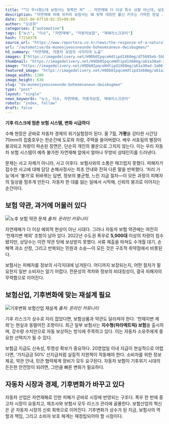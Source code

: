 ```yaml
---
title: "“다 무너졌는데 보험사는 뒷북만 쳐” .. 자연재해 더 이상 특수 상황 아닌데, 보험사 변화 필요한 때"
description: "자연재해 피해 뒤처리 보험사는 왜 뒷북 대응만 불신 키우는 기막힌 현실 ..."
date: 2025-08-07T10:02:55+09:00
author: "오승희"
categories: ["automotive"]
tags: ["뉴스", "이슈", "자연재해", "자동차보험", "재해리스크관리"]
hash: f7218376
source_url: "https://www.reportera.co.kr/news/the-response-of-a-natural-disaster-insurer/"
url: "/automotive/da-muneojyeossneunde-boheomsaneun-dwisbugman/"
h5_summary: "자연재해, 자동차 보험의 사각지대 노출"
images: ["https://imagedelivery.net/H9Db0IpqceHdtipd1X60mg/d75695eb-5bb1-47d5-b7db-5405089c2000/public", "https://imagedelivery.net/H9Db0IpqceHdtipd1X60mg/a61a30ad-3a06-4975-0b65-f381267a4300/public", "https://imagedelivery.net/H9Db0IpqceHdtipd1X60mg/b89b010a-5440-4e30-9eed-c10dd5d25900/public"]
thumbnail: "https://imagedelivery.net/H9Db0IpqceHdtipd1X60mg/a61a30ad-3a06-4975-0b65-f381267a4300/public"
image: "https://imagedelivery.net/H9Db0IpqceHdtipd1X60mg/a61a30ad-3a06-4975-0b65-f381267a4300/public"
featured_image: "https://imagedelivery.net/H9Db0IpqceHdtipd1X60mg/a61a30ad-3a06-4975-0b65-f381267a4300/public"
image_width: 1200
image_height: 630
slug: "da-muneojyeossneunde-boheomsaneun-dwisbugman"
type: "post"
layout: "single"
news_keywords: "뉴스, 이슈, 자연재해, 자동차보험, 재해리스크관리"
robots: "index, follow"
draft: false
---
```


**기후 리스크에 멈춘 보험 시스템, 변화 시급하다**

수해 현장은 곧바로 자동차 경제의 위기실험장이 된다. 올 7월, **가평**을 강타한 시간당 70mm의 집중호우는 한순간에 도로와 차량, 주택을 쓸어버렸다. 배우 서효림의 별장이 붕괴되고 차량이 파손된 장면은, 단순히 개인의 불운으로 그치지 않는다. 이는 우리 자동차 보험 시스템이 예측 불가한 자연재해 앞에서 얼마나 무방비 상태인지를 드러낸다.

문제는 사고 자체가 아니라, 사고 이후다. 보험사와의 소통은 매끄럽지 못했다. 피해자가 접수한 사고에 대해 담당 손해사정사는 최초 안내와 전혀 다른 말을 반복했다. ‘처리 가능’에서 ‘불가’로 뒤바뀌는 답변, 정보의 불균형, 느린 지급 절차—이 모든 과정이 피해자의 일상을 멈추게 만든다. 자동차 한 대를 잃는 일에서 시작해, 신뢰의 붕괴로 이어지는 순간이다.

## 보험 약관, 과거에 머물러 있다

![노후 보험 약관 문제](https://imagedelivery.net/H9Db0IpqceHdtipd1X60mg/d75695eb-5bb1-47d5-b7db-5405089c2000/public)
*출처: 온라인 커뮤니티*


자연재해가 더 이상 예외적 현상이 아닌 시대다. 그러나 자동차 보험 약관에는 여전히 ‘천재지변 제외’ 조항이 남아 있다. 2022년 수도권 폭우로 **5,000대** 이상의 차량이 침수됐지만, 상당수는 이런 약관 탓에 보상받지 못했다. 서류 제출을 마쳐도 수개월 대기, 손해액 과소 산정, 그리고 반복되는 민원과 소송—이 모든 것은 구조적 취약점에서 비롯된다.

보험사는 피해자를 정보의 사각지대에 남겨둔다. 어디까지 보장되는지, 어떤 절차가 필요한지 일반 소비자는 알기 어렵다. 전문성의 격차와 정보의 비대칭성이, 결국 피해자의 무력함으로 이어진다.

## 보험산업, 기후변화에 맞는 재설계 필요

![기후변화 보험산업 재설계](https://imagedelivery.net/H9Db0IpqceHdtipd1X60mg/b89b010a-5440-4e30-9eed-c10dd5d25900/public)
*출처: 온라인 커뮤니티*


기후 리스크가 상수로 자리 잡았다면, 보험상품과 약관도 달라져야 한다. ‘천재지변 제외’는 현실과 동떨어진 조항이다. 최근 일부 보험사는 **지수형(파라메트릭) 보험**을 출시하며, 강수량 수치만으로 자동 보상하는 방식에 주목하고 있다. 이는 자동차 소유주에게 중요한 선택지가 될 수 있다.

보험금 지급도 신속성, 투명성 확보가 중요하다. 20영업일 이내 지급이 현실적으로 어렵다면, ‘가지급금 50%’ 선지급처럼 실질적 지원책이 작동해야 한다. 소비자를 위한 정보 제공, 약관 안내, 민관 협력체계 정비가 모두 요구된다. 자동차 보험이 기후위기 시대의 든든한 안전망이 되려면, 그만큼 빠른 변화가 필요하다.

## 자동차 시장과 경제, 기후변화가 바꾸고 있다

자동차 산업은 자연재해로 인한 피해가 곧바로 시장에 반영되는 구조다. 폭우 한 번에 중고차 시장이 요동치고, 제조사와 보험사 모두 리스크 관리에 골몰한다. 보험산업의 혁신은 곧 자동차 시장의 신뢰 회복으로 이어진다. 기후변화가 상수가 된 지금, 보험사의 역할과 책임, 그리고 소비자 보호 체계는 재정립되어야 할 시점이다.
